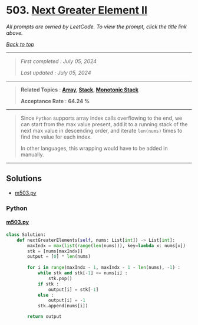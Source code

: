 # 503. [Next Greater Element II](<https://leetcode.com/problems/next-greater-element-ii>)

*All prompts are owned by LeetCode. To view the prompt, click the title link above.*

*[Back to top](<../README.md>)*

------

> *First completed : July 05, 2024*
>
> *Last updated : July 05, 2024*

------

> **Related Topics** : **[Array](<by_topic/Array.md>), [Stack](<by_topic/Stack.md>), [Monotonic Stack](<by_topic/Monotonic Stack.md>)**
>
> **Acceptance Rate** : **64.24 %**

------

> Since `Python` supports array index calls overflowing to the 
> end, we can start from the max value present, add it to a running 
> stack of the next max value in descending order, and iterate `len(nums)` 
> times to find the value for each index.
> 
> In other languages, this wrapping would have to be added in manually.

------

## Solutions

- [m503.py](<../my-submissions/m503.py>)
### Python
#### [m503.py](<../my-submissions/m503.py>)
```Python
class Solution:
    def nextGreaterElements(self, nums: List[int]) -> List[int]:
        maxIndx = max(list(range(len(nums))), key=lambda x: nums[x])
        stk = [nums[maxIndx]]
        output = [0] * len(nums)
        
        for i in range(maxIndx - 1, maxIndx - 1 - len(nums), -1) :
            while stk and stk[-1] <= nums[i] :
                stk.pop()
            if stk :
                output[i] = stk[-1]
            else :
                output[i] = -1
            stk.append(nums[i])

        return output

```


